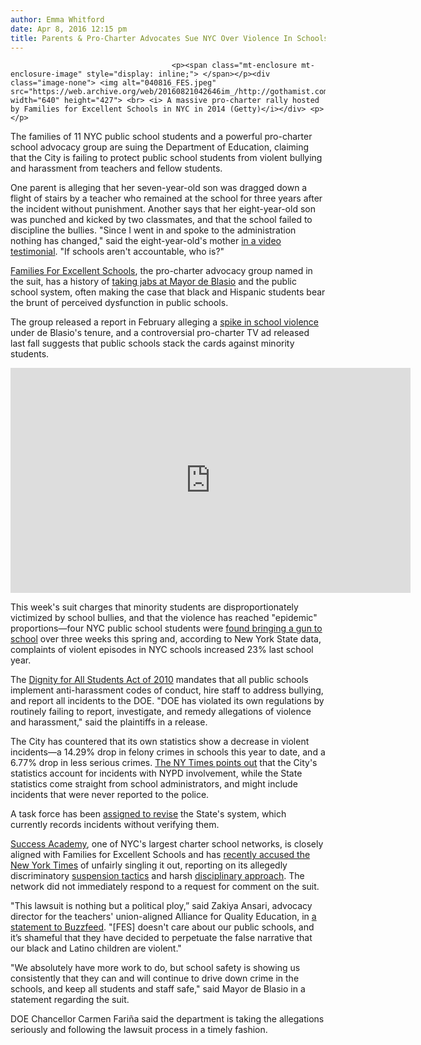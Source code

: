 ```yaml
---
author: Emma Whitford
date: Apr 8, 2016 12:15 pm
title: Parents & Pro-Charter Advocates Sue NYC Over Violence In Schools
---
```


	
										<p><span class="mt-enclosure mt-enclosure-image" style="display: inline;"> </span></p><div class="image-none"> <img alt="040816_FES.jpeg" src="https://web.archive.org/web/20160821042646im_/http://gothamist.com/attachments/nyc_ewhitford/040816_FES.jpeg" width="640" height="427"> <br> <i> A massive pro-charter rally hosted by Families for Excellent Schools in NYC in 2014 (Getty)</i></div> <p></p>

<p>The families of 11 NYC public school students and a powerful pro-charter school advocacy group are suing the Department of Education, claiming that the City is failing to protect public school students from violent bullying and harassment from teachers and fellow students. </p>

<p>One parent is alleging that her seven-year-old son was dragged down a flight of stairs by a teacher who remained at the school for three years after the incident without punishment. Another says that her eight-year-old son was punched and kicked by two classmates, and that the school failed to discipline the bullies. &quot;Since I went in and spoke to the administration nothing has changed,&quot; said the eight-year-old&apos;s mother <a href="https://web.archive.org/web/20160821042646/http://safeschoolsnow.nyc/">in a video testimonial</a>. &quot;If schools aren&apos;t accountable, who is?&quot; </p>

<p><a href="https://web.archive.org/web/20160821042646/http://www.familiesforexcellentschools.org/">Families For Excellent Schools</a>, the pro-charter advocacy group named in the suit, has a history of <a href="https://web.archive.org/web/20160821042646/http://www.capitalnewyork.com/article/albany/2014/03/8541340/citys-charter-movement-gets-albany-day-it-wanted">taking jabs at Mayor de Blasio</a> and the public school system, often making the case that black and Hispanic students bear the brunt of perceived dysfunction in public schools. </p>

<p>The group released a report in February alleging a <a href="https://web.archive.org/web/20160821042646/http://ny.chalkbeat.org/2016/02/18/as-de-blasio-pushes-fewer-suspensions-advocacy-group-attacks-school-safety-record/#.VwfUaj_TOi5">spike in school violence</a> under de Blasio&apos;s tenure, and a controversial pro-charter TV ad released last fall suggests that public schools stack the cards against minority students.</p>

<p><iframe width="640" height="360" src="https://web.archive.org/web/20160821042646if_/https://www.youtube.com/embed/px60WvTS1vs?rel=0" frameborder="0" allowfullscreen></iframe></p>

<p>This week&apos;s suit charges that minority students are disproportionately victimized by school bullies, and that the violence has reached &quot;epidemic&quot; proportions&#x2014;four NYC public school students were <a href="https://web.archive.org/web/20160821042646/http://gothamist.com/2016/04/05/teens_ues_school_arrest.php">found bringing a gun to school</a> over three weeks this spring and, according to New York State data, complaints of violent episodes in NYC schools increased 23% last school year. </p>

<p>The <a href="https://web.archive.org/web/20160821042646/http://capsli.org/dignity-for-all-students-act-dasa/">Dignity for All Students Act of 2010</a> mandates that all public schools implement anti-harassment codes of conduct, hire staff to address bullying, and report all incidents to the DOE. &quot;DOE has violated its own regulations by routinely failing to report, investigate, and remedy allegations of violence and harassment,&quot; said the plaintiffs in a release. </p>

<p>The City has countered that its own statistics show a decrease in violent incidents&#x2014;a 14.29% drop in felony crimes in schools this year to date, and a 6.77% drop in less serious crimes. <a href="https://web.archive.org/web/20160821042646/http://www.nytimes.com/2016/04/08/nyregion/new-york-education-dept-is-sued-over-violence-in-schools.html?rref=collection%2Fsectioncollection%2Fnyregion">The NY Times points out</a> that the City&apos;s statistics account for incidents with NYPD involvement, while the State statistics come straight from school administrators, and might include incidents that were never reported to the police. </p>

<p>A task force has been <a href="https://web.archive.org/web/20160821042646/http://ny.chalkbeat.org/2016/02/18/as-de-blasio-pushes-fewer-suspensions-advocacy-group-attacks-school-safety-record/#.VwfMsZMrKi4">assigned to revise</a> the State&apos;s system, which currently records incidents without verifying them.</p>

<p><a href="https://web.archive.org/web/20160821042646/http://www.successacademies.org/">Success Academy</a>, one of NYC&apos;s largest charter school networks, is closely aligned with Families for Excellent Schools and has <a href="https://web.archive.org/web/20160821042646/http://gothamist.com/2016/02/13/success_academy_accuses_ny_times_of.php">recently accused the New York Times</a> of unfairly singling it out, reporting on its allegedly discriminatory <a href="https://web.archive.org/web/20160821042646/http://gothamist.com/2015/10/31/eva_moskowitz_charter_schools_got_t.php">suspension tactics</a> and harsh <a href="https://web.archive.org/web/20160821042646/http://gothamist.com/2016/02/12/today_lesson_fear_shame_dread.php">disciplinary approach</a>. The network did not immediately respond to a request for comment on the suit. </p>

<p>&quot;This lawsuit is nothing but a political ploy,&#x201D; said Zakiya Ansari, advocacy director for the teachers&apos; union-aligned Alliance for Quality Education, in <a href="https://web.archive.org/web/20160821042646/http://www.buzzfeed.com/mollyhensleyclancy/parents-will-sue-over-school-violence#.hy9AgZAZP">a statement to Buzzfeed</a>. &quot;[FES] doesn&apos;t care about our public schools, and it&#x2019;s shameful that they have decided to perpetuate the false narrative that our black and Latino children are violent.&quot;</p>

<p>&quot;We absolutely have more work to do, but school safety is showing us consistently that they can and will continue to drive down crime in the schools, and keep all students and staff safe,&quot; said Mayor de Blasio in a statement regarding the suit. </p>

<p>DOE Chancellor Carmen Fari&#xF1;a said the department is taking the allegations seriously and following the lawsuit process in a timely fashion.  </p>					
										
									
				